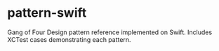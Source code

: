 # pattern-swift
Gang of Four Design pattern reference implemented on Swift. Includes XCTest cases demonstrating each pattern.
